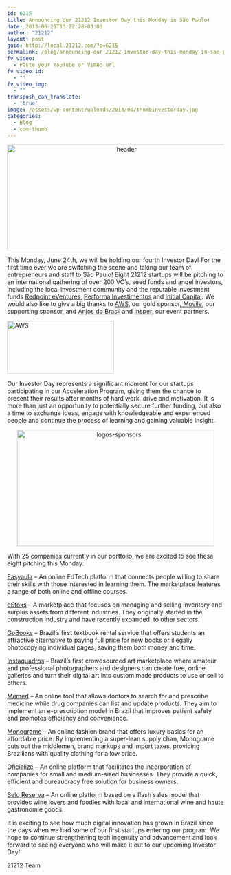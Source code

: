 ```yaml
---
id: 6215
title: Announcing our 21212 Investor Day this Monday in São Paulo!
date: 2013-06-21T13:22:28-03:00
author: "21212"
layout: post
guid: http://local.21212.com/?p=6215
permalink: /blog/announcing-our-21212-investor-day-this-monday-in-sao-paulo/
fv_video:
  - Paste your YouTube or Vimeo url
fv_video_id:
  - ""
fv_video_img:
  - ""
transposh_can_translate:
  - 'true'
image: /assets/wp-content/uploads/2013/06/thumbinvestorday.jpg
categories:
  - Blog
  - com-thumb
---
```

<p dir="ltr" style="text-align: center;">
  <span style="color: #ff0000;"><a href="http://local.21212.com/assets/wp-content/uploads/2013/06/header.jpg"><img class="size-full wp-image-6219 aligncenter" alt="header" src="{{ site.url }}/assets/wp-content/uploads/2013/06/header.jpg" width="540" height="245" srcset="{{ site.url }}/assets/wp-content/uploads/2013/06/header.jpg 540w, {{ site.url }}/assets/wp-content/uploads/2013/06/header-300x136.jpg 300w" sizes="(max-width: 540px) 100vw, 540px" /></a></span>
</p>

<p dir="ltr">
  This Monday, June 24th, we will be holding our fourth Investor Day! For the first time ever we are switching the scene and taking our team of entrepreneurs and staff to São Paulo! Eight 21212 startups will be pitching to an international gathering of over 200 VC’s, seed funds and angel investors, including the local investment community and the reputable investment funds <a href="http://rpev.com.br/">Redpoint eVentures</a>, <a href="http://www.performainvestimentos.com/eng/">Performa Investimentos</a> and <a href="http://www.initial.vc/pt.php">Initial Capital</a>. We would also like to give a big thanks to <a href="http://aws.amazon.com/">AWS</a>, our gold sponsor,<a href="http://www.movile.com/en/"> Movile</a>, our supporting sponsor, and <a href="http://www.anjosdobrasil.net/">Anjos do Brasil</a> and <a href="http://www.insper.edu.br/">Insper</a>, our event partners.
</p>

<img class="size-full wp-image-6221 alignleft" alt="AWS" src="{{ site.url }}/assets/wp-content/uploads/2013/06/AWS.jpg" width="248" height="123" />

<p dir="ltr">
  Our Investor Day represents a significant moment for our startups participating in our Acceleration Program, giving them the chance to present their results after months of hard work, drive and motivation. It is more than just an opportunity to potentially secure further funding, but also a time to exchange ideas, engage with knowledgeable and experienced people and continue the process of learning and gaining valuable insight.
</p>

<p dir="ltr" style="text-align: center;">
  <a href="http://local.21212.com/assets/wp-content/uploads/2013/06/logos-sponsors.png"><img class=" wp-image-6233 aligncenter" alt="logos-sponsors" src="{{ site.url }}/assets/wp-content/uploads/2013/06/logos-sponsors.png" width="459" height="270" srcset="{{ site.url }}/assets/wp-content/uploads/2013/06/logos-sponsors.png 510w, {{ site.url }}/assets/wp-content/uploads/2013/06/logos-sponsors-300x176.png 300w" sizes="(max-width: 459px) 100vw, 459px" /></a>
</p>

<p dir="ltr">
  With 25 companies currently in our portfolio, we are excited to see these eight pitching this Monday:
</p>

[Easyaula](http://www.easyaula.com.br/) &#8211; An online EdTech platform that connects people willing to share their skills with those interested in learning them. The marketplace features a range of both online and offline courses.

[eStoks](http://www.estoks.com.br/) &#8211; A marketplace that focuses on managing and selling inventory and surplus assets from different industries. They originally started in the construction industry and have recently expanded  to other sectors.

[GoBooks](http://www.gobooks.com.br/) &#8211; Brazil’s first textbook rental service that offers students an attractive alternative to paying full price for new books or illegally photocopying individual pages, saving them both money and time.

[Instaquadros](http://instaquadros.com/) &#8211; Brazil’s first crowdsourced art marketplace where amateur and professional photographers and designers can create free, online galleries and turn their digital art into custom made products to use or sell to others.

<p dir="ltr">
  <a href="http://memed.com.br/home/">Memed</a> &#8211; An online tool that allows doctors to search for and prescribe medicine while drug companies can list and update products. They aim to implement an e-prescription model in Brazil that improves patient safety and promotes efficiency and convenience.
</p>

<p dir="ltr">
  <a href="http://www.monogra.me/">Monograme</a> &#8211; An online fashion brand that offers luxury basics for an affordable price. By implementing a super-lean supply chan, Monograme cuts out the middlemen, brand markups and import taxes, providing Brazilians with quality clothing for a low price.
</p>

<p dir="ltr">
  <a href="http://oficialize.com.br/">Oficialize</a> &#8211; An online platform that facilitates the incorporation of companies for small and medium-sized businesses. They provide a quick, efficient and bureaucracy free solution for business owners.
</p>

[Selo Reserva](https://www.seloreserva.com.br/produtos) &#8211; An online platform based on a flash sales model that provides wine lovers and foodies with local and international wine and haute gastronomie goods.

It is exciting to see how much digital innovation has grown in Brazil since the days when we had some of our first startups entering our program. We hope to continue strengthening tech ingenuity and advancement and look forward to seeing everyone who will make it out to our upcoming Investor Day!

21212 Team